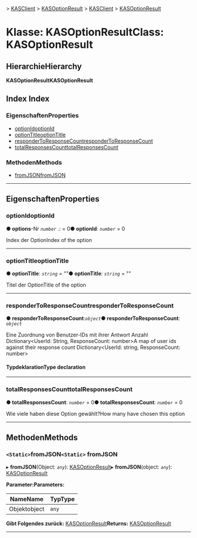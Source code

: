 <span data-ttu-id="9ab3a-101">[](../README.md) > [KASClient](../modules/kasclient.md) > [KASOptionResult](../classes/kasclient.kasoptionresult.md)</span><span class="sxs-lookup"><span data-stu-id="9ab3a-101">[](../README.md) > [KASClient](../modules/kasclient.md) > [KASOptionResult](../classes/kasclient.kasoptionresult.md)</span></span>

# <a name="class-kasoptionresult"></a><span data-ttu-id="9ab3a-102">Klasse: KASOptionResult</span><span class="sxs-lookup"><span data-stu-id="9ab3a-102">Class: KASOptionResult</span></span>

## <a name="hierarchy"></a><span data-ttu-id="9ab3a-103">Hierarchie</span><span class="sxs-lookup"><span data-stu-id="9ab3a-103">Hierarchy</span></span>

<span data-ttu-id="9ab3a-104">**KASOptionResult**</span><span class="sxs-lookup"><span data-stu-id="9ab3a-104">**KASOptionResult**</span></span>

## <a name="index"></a><span data-ttu-id="9ab3a-105">Index </span><span class="sxs-lookup"><span data-stu-id="9ab3a-105">Index</span></span>

### <a name="properties"></a><span data-ttu-id="9ab3a-106">Eigenschaften</span><span class="sxs-lookup"><span data-stu-id="9ab3a-106">Properties</span></span>

* [<span data-ttu-id="9ab3a-107">optionId</span><span class="sxs-lookup"><span data-stu-id="9ab3a-107">optionId</span></span>](kasclient.kasoptionresult.md#optionid)
* [<span data-ttu-id="9ab3a-108">optionTitle</span><span class="sxs-lookup"><span data-stu-id="9ab3a-108">optionTitle</span></span>](kasclient.kasoptionresult.md#optiontitle)
* [<span data-ttu-id="9ab3a-109">responderToResponseCount</span><span class="sxs-lookup"><span data-stu-id="9ab3a-109">responderToResponseCount</span></span>](kasclient.kasoptionresult.md#respondertoresponsecount)
* [<span data-ttu-id="9ab3a-110">totalResponsesCount</span><span class="sxs-lookup"><span data-stu-id="9ab3a-110">totalResponsesCount</span></span>](kasclient.kasoptionresult.md#totalresponsescount)
### <a name="methods"></a><span data-ttu-id="9ab3a-111">Methoden</span><span class="sxs-lookup"><span data-stu-id="9ab3a-111">Methods</span></span>

* [<span data-ttu-id="9ab3a-112">fromJSON</span><span class="sxs-lookup"><span data-stu-id="9ab3a-112">fromJSON</span></span>](kasclient.kasoptionresult.md#fromjson)

---

## <a name="properties"></a><span data-ttu-id="9ab3a-113">Eigenschaften</span><span class="sxs-lookup"><span data-stu-id="9ab3a-113">Properties</span></span>

<a id="optionid"></a>

###  <a name="optionid"></a><span data-ttu-id="9ab3a-114">optionId</span><span class="sxs-lookup"><span data-stu-id="9ab3a-114">optionId</span></span>

<span data-ttu-id="9ab3a-115">**● options**-Nr *`number`* .: = 0</span><span class="sxs-lookup"><span data-stu-id="9ab3a-115">**● optionId**: *`number`* = 0</span></span>

<span data-ttu-id="9ab3a-116">Index der Option</span><span class="sxs-lookup"><span data-stu-id="9ab3a-116">Index of the option</span></span>

___

<a id="optiontitle"></a>

###  <a name="optiontitle"></a><span data-ttu-id="9ab3a-117">optionTitle</span><span class="sxs-lookup"><span data-stu-id="9ab3a-117">optionTitle</span></span>

<span data-ttu-id="9ab3a-118">**● optionTitle**: *`string`* = ""</span><span class="sxs-lookup"><span data-stu-id="9ab3a-118">**● optionTitle**: *`string`* = ""</span></span>

<span data-ttu-id="9ab3a-119">Titel der Option</span><span class="sxs-lookup"><span data-stu-id="9ab3a-119">Title of the option</span></span>

___

<a id="respondertoresponsecount"></a>

###  <a name="respondertoresponsecount"></a><span data-ttu-id="9ab3a-120">responderToResponseCount</span><span class="sxs-lookup"><span data-stu-id="9ab3a-120">responderToResponseCount</span></span>

<span data-ttu-id="9ab3a-121">**● responderToResponseCount**:*`object`*</span><span class="sxs-lookup"><span data-stu-id="9ab3a-121">**● responderToResponseCount**: *`object`*</span></span>

<span data-ttu-id="9ab3a-122">Eine Zuordnung von Benutzer-IDs mit ihrer Antwort Anzahl Dictionary<UserId: String, ResponseCount: number></span><span class="sxs-lookup"><span data-stu-id="9ab3a-122">A map of user ids against their response count Dictionary<UserId: string, ResponseCount: number></span></span>
#### <a name="type-declaration"></a><span data-ttu-id="9ab3a-123">Typdeklaration</span><span class="sxs-lookup"><span data-stu-id="9ab3a-123">Type declaration</span></span>

___

<a id="totalresponsescount"></a>

###  <a name="totalresponsescount"></a><span data-ttu-id="9ab3a-124">totalResponsesCount</span><span class="sxs-lookup"><span data-stu-id="9ab3a-124">totalResponsesCount</span></span>

<span data-ttu-id="9ab3a-125">**● totalResponsesCount**: *`number`* = 0</span><span class="sxs-lookup"><span data-stu-id="9ab3a-125">**● totalResponsesCount**: *`number`* = 0</span></span>

<span data-ttu-id="9ab3a-126">Wie viele haben diese Option gewählt?</span><span class="sxs-lookup"><span data-stu-id="9ab3a-126">How many have chosen this option</span></span>

___

## <a name="methods"></a><span data-ttu-id="9ab3a-127">Methoden</span><span class="sxs-lookup"><span data-stu-id="9ab3a-127">Methods</span></span>

<a id="fromjson"></a>

### <a name="static-fromjson"></a><span data-ttu-id="9ab3a-128">`<Static>`fromJSON</span><span class="sxs-lookup"><span data-stu-id="9ab3a-128">`<Static>` fromJSON</span></span>

<span data-ttu-id="9ab3a-129">▸ **fromJSON**(Object: *`any`*): [KASOptionResult](kasclient.kasoptionresult.md)</span><span class="sxs-lookup"><span data-stu-id="9ab3a-129">▸ **fromJSON**(object: *`any`*): [KASOptionResult](kasclient.kasoptionresult.md)</span></span>

<span data-ttu-id="9ab3a-130">**Parameter:**</span><span class="sxs-lookup"><span data-stu-id="9ab3a-130">**Parameters:**</span></span>

| <span data-ttu-id="9ab3a-131">Name</span><span class="sxs-lookup"><span data-stu-id="9ab3a-131">Name</span></span> | <span data-ttu-id="9ab3a-132">Typ</span><span class="sxs-lookup"><span data-stu-id="9ab3a-132">Type</span></span> |
| ------ | ------ |
| <span data-ttu-id="9ab3a-133">Objekt</span><span class="sxs-lookup"><span data-stu-id="9ab3a-133">object</span></span> | `any` |

<span data-ttu-id="9ab3a-134">**Gibt Folgendes zurück:** [KASOptionResult](kasclient.kasoptionresult.md)</span><span class="sxs-lookup"><span data-stu-id="9ab3a-134">**Returns:** [KASOptionResult](kasclient.kasoptionresult.md)</span></span>

___

